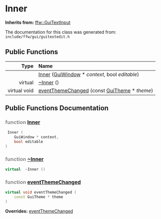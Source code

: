 Inner
===================================


**Inherits from:** [ffw::GuiTextInput](ffw_GuiTextInput.html)

The documentation for this class was generated from: `include/ffw/gui/guitextedit.h`



## Public Functions

| Type | Name |
| -------: | :------- |
|   | [Inner](#25d8d93f) ([GuiWindow](ffw_GuiWindow.html) * _context_, bool _editable_)  |
|  virtual  | [~Inner](#1d0e56f8) ()  |
|  virtual void | [eventThemeChanged](#c8363ce4) (const [GuiTheme](ffw_GuiTheme.html) * _theme_)  |


## Public Functions Documentation

### <span style="opacity:0.5;">function</span> <a id="25d8d93f" href="#25d8d93f">Inner</a>

```cpp
 Inner (
    GuiWindow * context,
    bool editable
) 
```



### <span style="opacity:0.5;">function</span> <a id="1d0e56f8" href="#1d0e56f8">~Inner</a>

```cpp
virtual  ~Inner () 
```



### <span style="opacity:0.5;">function</span> <a id="c8363ce4" href="#c8363ce4">eventThemeChanged</a>

```cpp
virtual void eventThemeChanged (
    const GuiTheme * theme
) 
```



**Overrides:** [eventThemeChanged](/doc/ffw_GuiTextInput.md#46f21e1e)



